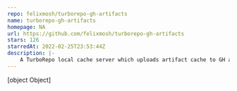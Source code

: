 ```yaml
---
repo: felixmosh/turborepo-gh-artifacts
name: turborepo-gh-artifacts
homepage: NA
url: https://github.com/felixmosh/turborepo-gh-artifacts
stars: 126
starredAt: 2022-02-25T23:53:44Z
description: |-
    A TurboRepo local cache server which uploads artifact cache to GH artifacts.
---
```


[object Object]
